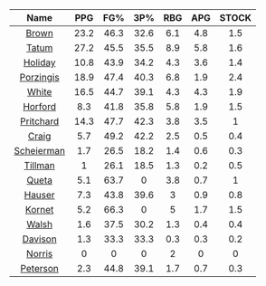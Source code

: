 |                                     Name                                     |  PPG  |  FG%  |  3P%  |  RBG  |  APG  |  STOCK  |
|:----------------------------------------------------------------------------:|:-----:|:-----:|:-----:|:-----:|:-----:|:-------:|
|      [Brown](https://www.espn.com/nba/player/_/id/3917376/jaylen-brown)      | 23.2  | 46.3  | 32.6  |  6.1  |  4.8  |   1.5   |
|      [Tatum](https://www.espn.com/nba/player/_/id/4065648/jayson-tatum)      | 27.2  | 45.5  | 35.5  |  8.9  |  5.8  |   1.6   |
|      [Holiday](https://www.espn.com/nba/player/_/id/3995/jrue-holiday)       | 10.8  | 43.9  | 34.2  |  4.3  |  3.6  |   1.4   |
| [Porzingis](https://www.espn.com/nba/player/_/id/3102531/kristaps-porzingis) | 18.9  | 47.4  | 40.3  |  6.8  |  1.9  |   2.4   |
|     [White](https://www.espn.com/nba/player/_/id/3078576/derrick-white)      | 16.5  | 44.7  | 39.1  |  4.3  |  4.3  |   1.9   |
|       [Horford](https://www.espn.com/nba/player/_/id/3213/al-horford)        |  8.3  | 41.8  | 35.8  |  5.8  |  1.9  |   1.5   |
|  [Pritchard](https://www.espn.com/nba/player/_/id/4066354/payton-pritchard)  | 14.3  | 47.7  | 42.3  |  3.8  |  3.5  |    1    |
|      [Craig](https://www.espn.com/nba/player/_/id/2528693/torrey-craig)      |  5.7  | 49.2  | 42.2  |  2.5  |  0.5  |   0.4   |
| [Scheierman](https://www.espn.com/nba/player/_/id/4593841/baylor-scheierman) |  1.7  | 26.5  | 18.2  |  1.4  |  0.6  |   0.3   |
|    [Tillman](https://www.espn.com/nba/player/_/id/4277964/xavier-tillman)    |   1   | 26.1  | 18.5  |  1.3  |  0.2  |   0.5   |
|     [Queta](https://www.espn.com/nba/player/_/id/4397424/neemias-queta)      |  5.1  | 63.7  |   0   |  3.8  |  0.7  |    1    |
|      [Hauser](https://www.espn.com/nba/player/_/id/4065804/sam-hauser)       |  7.3  | 43.8  | 39.6  |   3   |  0.9  |   0.8   |
|      [Kornet](https://www.espn.com/nba/player/_/id/3064560/luke-kornet)      |  5.2  | 66.3  |   0   |   5   |  1.7  |   1.5   |
|      [Walsh](https://www.espn.com/nba/player/_/id/4683689/jordan-walsh)      |  1.6  | 37.5  | 30.2  |  1.3  |  0.4  |   0.4   |
|      [Davison](https://www.espn.com/nba/player/_/id/4576085/jd-davison)      |  1.3  | 33.3  | 33.3  |  0.3  |  0.3  |   0.2   |
|     [Norris](https://www.espn.com/nba/player/_/id/4397104/miles-norris)      |   0   |   0   |   0   |   2   |   0   |    0    |
|    [Peterson](https://www.espn.com/nba/player/_/id/4397689/drew-peterson)    |  2.3  | 44.8  | 39.1  |  1.7  |  0.7  |   0.3   |